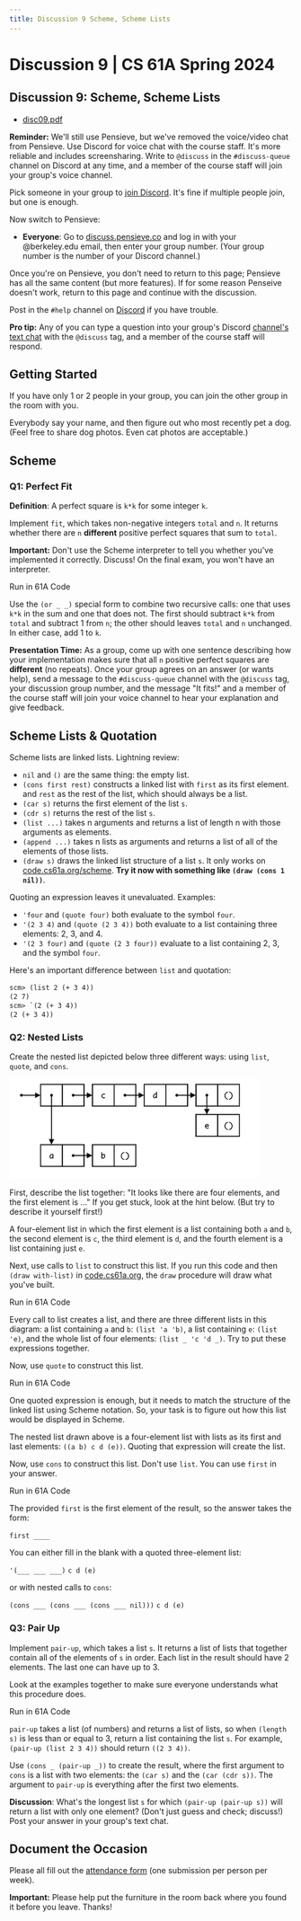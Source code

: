 ```yaml
---
title: Discussion 9 Scheme, Scheme Lists
---
```

# Discussion 9 | CS 61A Spring 2024

## Discussion 9: Scheme, Scheme Lists

-   [disc09.pdf](/resource/cs61a/disc/disc09.pdf)

**Reminder:** We'll still use Pensieve, but we've removed the voice/video chat from Pensieve. Use Discord for voice chat with the course staff. It's more reliable and includes screensharing. Write to `@discuss` in the `#discuss-queue` channel on Discord at any time, and a member of the course staff will join your group's voice channel.

Pick someone in your group to [join Discord](https://cs61a.org/articles/discord). It's fine if multiple people join, but one is enough.

Now switch to Pensieve:

-   **Everyone**: Go to [discuss.pensieve.co](http://discuss.pensieve.co/) and log in with your @berkeley.edu email, then enter your group number. (Your group number is the number of your Discord channel.)

Once you're on Pensieve, you don't need to return to this page; Pensieve has all the same content (but more features). If for some reason Penseive doesn't work, return to this page and continue with the discussion.

Post in the `#help` channel on [Discord](https://cs61a.org/articles/discord/) if you have trouble.

**Pro tip:** Any of you can type a question into your group's Discord [channel's text chat](https://support.discord.com/hc/en-us/articles/4412085582359-Text-Channels-Text-Chat-In-Voice-Channels#h_01FMJT412WBX1MR4HDYNR8E95X) with the `@discuss` tag, and a member of the course staff will respond.

## Getting Started

If you have only 1 or 2 people in your group, you can join the other group in the room with you.

Everybody say your name, and then figure out who most recently pet a dog. (Feel free to share dog photos. Even cat photos are acceptable.)

## Scheme

### Q1: Perfect Fit

**Definition**: A perfect square is `k*k` for some integer `k`.

Implement `fit`, which takes non-negative integers `total` and `n`. It returns whether there are `n` **different** positive perfect squares that sum to `total`.

**Important:** Don't use the Scheme interpreter to tell you whether you've implemented it correctly. Discuss! On the final exam, you won't have an interpreter.

Run in 61A Code

Use the `(or _ _)` special form to combine two recursive calls: one that uses `k*k` in the sum and one that does not. The first should subtract `k*k` from `total` and subtract 1 from `n`; the other should leaves `total` and `n` unchanged. In either case, add 1 to `k`.

**Presentation Time:** As a group, come up with one sentence describing how your implementation makes sure that all `n` positive perfect squares are **different** (no repeats). Once your group agrees on an answer (or wants help), send a message to the `#discuss-queue` channel with the `@discuss` tag, your discussion group number, and the message "It fits!" and a member of the course staff will join your voice channel to hear your explanation and give feedback.

## Scheme Lists & Quotation

Scheme lists are linked lists. Lightning review:

-   `nil` and `()` are the same thing: the empty list.
-   `(cons first rest)` constructs a linked list with `first` as its first element. and `rest` as the rest of the list, which should always be a list.
-   `(car s)` returns the first element of the list `s`.
-   `(cdr s)` returns the rest of the list `s`.
-   `(list ...)` takes n arguments and returns a list of length n with those arguments as elements.
-   `(append ...)` takes n lists as arguments and returns a list of all of the elements of those lists.
-   `(draw s)` draws the linked list structure of a list `s`. It only works on [code.cs61a.org/scheme](https://code.cs61a.org/scheme). **Try it now with something like `(draw (cons 1 nil))`**.

Quoting an expression leaves it unevaluated. Examples:

-   `'four` and `(quote four)` both evaluate to the symbol `four`.
-   `'(2 3 4)` and `(quote (2 3 4))` both evaluate to a list containing three elements: 2, 3, and 4.
-   `'(2 3 four)` and `(quote (2 3 four))` evaluate to a list containing 2, 3, and the symbol `four`.

Here's an important difference between `list` and quotation:

```
scm> (list 2 (+ 3 4))
(2 7)
scm> `(2 (+ 3 4))
(2 (+ 3 4))
```

### Q2: Nested Lists

Create the nested list depicted below three different ways: using `list`, `quote`, and `cons`.

![linked list](/img/cs61a/make-list.png)

First, describe the list together: "It looks like there are four elements, and the first element is ..." If you get stuck, look at the hint below. (But try to describe it yourself first!)

A four-element list in which the first element is a list containing both `a` and `b`, the second element is `c`, the third element is `d`, and the fourth element is a list containing just `e`.

Next, use calls to `list` to construct this list. If you run this code and then `(draw with-list)` in [code.cs61a.org](https://code.cs61a.org/scheme), the `draw` procedure will draw what you've built.

Run in 61A Code

Every call to list creates a list, and there are three different lists in this diagram: a list containing `a` and `b`: `(list 'a 'b)`, a list containing `e`: `(list 'e)`, and the whole list of four elements: `(list _ 'c 'd _)`. Try to put these expressions together.

Now, use `quote` to construct this list.

Run in 61A Code

One quoted expression is enough, but it needs to match the structure of the linked list using Scheme notation. So, your task is to figure out how this list would be displayed in Scheme.

The nested list drawn above is a four-element list with lists as its first and last elements: `((a b) c d (e))`. Quoting that expression will create the list.

Now, use `cons` to construct this list. Don't use `list`. You can use `first` in your answer.

Run in 61A Code

The provided `first` is the first element of the result, so the answer takes the form:

`first ____`

You can either fill in the blank with a quoted three-element list:

`'(___ ___ ___)` `c d (e)`

or with nested calls to `cons`:

`(cons ___ (cons ___ (cons ___ nil)))` `c d (e)`

### Q3: Pair Up

Implement `pair-up`, which takes a list `s`. It returns a list of lists that together contain all of the elements of `s` in order. Each list in the result should have 2 elements. The last one can have up to 3.

Look at the examples together to make sure everyone understands what this procedure does.

Run in 61A Code

`pair-up` takes a list (of numbers) and returns a list of lists, so when `(length s)` is less than or equal to 3, return a list containing the list `s`. For example, `(pair-up (list 2 3 4))` should return `((2 3 4))`.

Use `(cons _ (pair-up _))` to create the result, where the first argument to `cons` is a list with two elements: the `(car s)` and the `(car (cdr s))`. The argument to `pair-up` is everything after the first two elements.

**Discussion**: What's the longest list `s` for which `(pair-up (pair-up s))` will return a list with only one element? (Don't just guess and check; discuss!) Post your answer in your group's text chat.

## Document the Occasion

Please all fill out the [attendance form](https://docs.google.com/forms/d/e/1FAIpQLSeqlK8l6WkScGr-RHR-kM4p5bnR9cllYrG95fDqPJspSlll7A/viewform) (one submission per person per week).

**Important:** Please help put the furniture in the room back where you found it before you leave. Thanks!